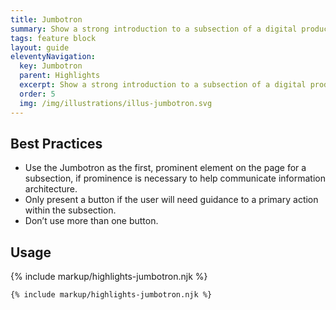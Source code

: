```yaml
---
title: Jumbotron
summary: Show a strong introduction to a subsection of a digital product.
tags: feature block
layout: guide
eleventyNavigation:
  key: Jumbotron
  parent: Highlights
  excerpt: Show a strong introduction to a subsection of a digital product.
  order: 5
  img: /img/illustrations/illus-jumbotron.svg
---
```


## Best Practices

- Use the Jumbotron as the first, prominent element on the page for a subsection, if prominence is necessary to help communicate information architecture.
- Only present a button if the user will need guidance to a primary action within the subsection.
- Don’t use more than one button.

## Usage

{% include markup/highlights-jumbotron.njk %}

```html
{% include markup/highlights-jumbotron.njk %}
```